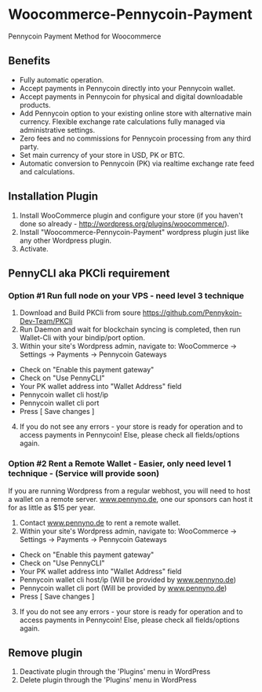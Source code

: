 # Woocommerce-Pennycoin-Payment
Pennycoin Payment Method for Woocommerce 
 
## Benefits
- Fully automatic operation.
- Accept payments in Pennycoin directly into your Pennycoin wallet.
- Accept payments in Pennycoin for physical and digital downloadable products.
- Add Pennycoin option to your existing online store with alternative main currency.
Flexible exchange rate calculations fully managed via administrative settings.
- Zero fees and no commissions for Pennycoin processing from any third party.
- Set main currency of your store in USD, PK or BTC.
- Automatic conversion to Pennycoin (PK) via realtime exchange rate feed and calculations.

## Installation Plugin
1. Install WooCommerce plugin and configure your store (if you haven't done so already - http://wordpress.org/plugins/woocommerce/).
2. Install "Woocommerce-Pennycoin-Payment" wordpress plugin just like any other Wordpress plugin.
3. Activate.

## PennyCLI aka PKCli requirement
### Option #1 Run full node on your VPS - need level 3 technique
1. Download and Build PKCli from soure https://github.com/Pennykoin-Dev-Team/PKCli
2. Run Daemon and wait for blockchain syncing is completed, then run Wallet-Cli with your bindip/port option.
3. Within your site's Wordpress admin, navigate to: WooCommerce -> Settings -> Payments -> Pennycoin Gateways
- Check on "Enable this payment gateway"
- Check on "Use PennyCLI"
- Your PK wallet address into "Wallet Address" field
- Pennycoin wallet cli host/ip
- Pennycoin wallet cli port
- Press [ Save changes ]
4. If you do not see any errors - your store is ready for operation and to access payments in Pennycoin! Else, please check all fields/options again.

### Option #2 Rent a Remote Wallet - Easier, only need level 1 technique - (Service will provide soon)
If you are running Wordpress from a regular webhost, you will need to host a wallet on a remote server. www.pennyno.de, one our sponsors can host it for as little as $15 per year.
1. Contact www.pennyno.de to rent a remote wallet.
2. Within your site's Wordpress admin, navigate to: WooCommerce -> Settings -> Payments -> Pennycoin Gateways
- Check on "Enable this payment gateway"
- Check on "Use PennyCLI"
- Your PK wallet address into "Wallet Address" field
- Pennycoin wallet cli host/ip (Will be provided by www.pennyno.de)
- Pennycoin wallet cli port (Will be provided by www.pennyno.de)
- Press [ Save changes ]
3. If you do not see any errors - your store is ready for operation and to access payments in Pennycoin! Else, please check all fields/options again.

## Remove plugin
1. Deactivate plugin through the 'Plugins' menu in WordPress
2. Delete plugin through the 'Plugins' menu in WordPress
